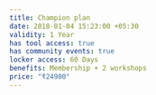 ```yaml
---
title: Champion plan
date: 2018-01-04 15:23:00 +05:30
validity: 1 Year
has tool access: true
has community events: true
locker access: 60 Days
benefits: Membership + 2 workshops
price: "₹24900"
---
```


